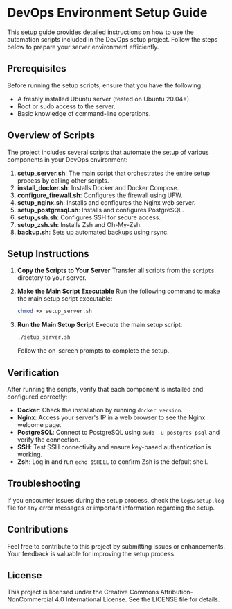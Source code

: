 # DevOps Environment Setup Guide

This setup guide provides detailed instructions on how to use the automation scripts included in the DevOps setup project. Follow the steps below to prepare your server environment efficiently.

## Prerequisites

Before running the setup scripts, ensure that you have the following:

- A freshly installed Ubuntu server (tested on Ubuntu 20.04+).
- Root or sudo access to the server.
- Basic knowledge of command-line operations.

## Overview of Scripts

The project includes several scripts that automate the setup of various components in your DevOps environment:

1. **setup_server.sh**: The main script that orchestrates the entire setup process by calling other scripts.
2. **install_docker.sh**: Installs Docker and Docker Compose.
3. **configure_firewall.sh**: Configures the firewall using UFW.
4. **setup_nginx.sh**: Installs and configures the Nginx web server.
5. **setup_postgresql.sh**: Installs and configures PostgreSQL.
6. **setup_ssh.sh**: Configures SSH for secure access.
7. **setup_zsh.sh**: Installs Zsh and Oh-My-Zsh.
8. **backup.sh**: Sets up automated backups using rsync.

## Setup Instructions

1. **Copy the Scripts to Your Server**
   Transfer all scripts from the `scripts` directory to your server.

2. **Make the Main Script Executable**
   Run the following command to make the main setup script executable:
   ```bash
   chmod +x setup_server.sh
   ```

3. **Run the Main Setup Script**
   Execute the main setup script:
   ```bash
   ./setup_server.sh
   ```
   Follow the on-screen prompts to complete the setup.

## Verification

After running the scripts, verify that each component is installed and configured correctly:

- **Docker**: Check the installation by running `docker version`.
- **Nginx**: Access your server's IP in a web browser to see the Nginx welcome page.
- **PostgreSQL**: Connect to PostgreSQL using `sudo -u postgres psql` and verify the connection.
- **SSH**: Test SSH connectivity and ensure key-based authentication is working.
- **Zsh**: Log in and run `echo $SHELL` to confirm Zsh is the default shell.

## Troubleshooting

If you encounter issues during the setup process, check the `logs/setup.log` file for any error messages or important information regarding the setup.

## Contributions

Feel free to contribute to this project by submitting issues or enhancements. Your feedback is valuable for improving the setup process.

## License

This project is licensed under the Creative Commons Attribution-NonCommercial 4.0 International License. See the LICENSE file for details.